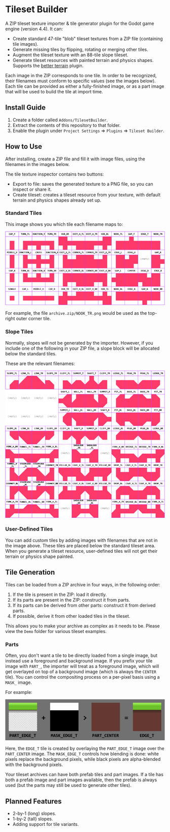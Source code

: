 # Tileset Builder
A ZIP tileset texture importer & tile generator plugin for the Godot game engine (version 4.4). It can:
- Create standard 47-tile "blob" tileset textures from a ZIP file (containing tile images).
- Generate missing tiles by flipping, rotating or merging other tiles.
- Augment the tileset texture with an 88-tile slope tileset.
- Generate tileset resources with painted terrain and physics shapes. Supports the [better terrain](https://github.com/Portponky/better-terrain) plugin.

Each image in the ZIP corresponds to one tile. In order to be recognized, their filenames must conform to specific values (see the images below). Each tile can be provided as either a fully-finished image, or as a part image that will be used to build the tile at import time.

## Install Guide
1. Create a folder called `Addons/TilesetBuilder`.
2. Extract the contents of this repository to that folder.
3. Enable the plugin under `Project Settings` => `Plugins` => `Tileset Builder`.

## How to Use
After installing, create a ZIP file and fill it with image files, using the filenames in the images below.

The tile texture inspector contains two buttons:
- Export to file: saves the generated texture to a PNG file, so you can inspect or share it.
- Create tileset: creates a tileset resource from your texture, with default terrain and physics shapes already set up.

### Standard Tiles
This image shows you which tile each filename maps to:

![The tiles of a 47-tile blob tileset, and their identifiers.](TilesetReference.png)

For example, the file `archive.zip/NOOK_TR.png` would be used as the top-right outer corner tile.

### Slope Tiles
Normally, slopes will not be generated by the importer. However, if you include one of the following in your ZIP file, a slope block will be allocated below the standard tiles.

These are the relevant filenames:

![The slope tiles and their identifiers.](SlopeReference.png)

### User-Defined Tiles
You can add custom tiles by adding images with filenames that are not in the image above. These tiles are placed below the standard tileset area. When you generate a tileset resource, user-defined tiles will not get their terrain or physics shape painted.

## Tile Generation
Tiles can be loaded from a ZIP archive in four ways, in the following order:
1. If the tile is present in the ZIP: load it directly.
2. If its parts are present in the ZIP: construct it from parts.
3. If its parts can be derived from other parts: construct it from derived parts.
4. If possible, derive it from other loaded tiles in the tileset.

This allows you to make your archive as complex as it needs to be. Please view the `Demo` folder for various tileset examples.

### Parts
Often, you don't want a tile to be directly loaded from a single image, but instead use a foreground and background image. If you prefix your tile image with `PART_`, the importer will treat as a foreground image, which will get overlayed on top of a background image (which is always the `CENTER` tile). You can control the compositing process on a per-pixel basis using a `MASK_` image.

For example:

![The slope tiles and their identifiers.](Compositing.png)

Here, the `EDGE_T` tile is created by overlaying the `PART_EDGE_T` image over the `PART_CENTER` image. The `MASK_EDGE_T` controls how blending is done: white pixels replace the background pixels, while black pixels are alpha-blended with the background pixels.

Your tileset archives can have both prefab tiles and part images. If a tile has both a prefab image and part images available, then the prefab is always used (but the parts may still be used to generate other tiles).

## Planned Features
- 2-by-1 (long) slopes.
- 1-by-2 (tall) slopes.
- Adding support for tile variants.
